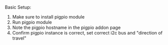 Basic Setup:
1. Make sure to install pigpio module
2. Run pigpio module
3. Note the pigpio hostname in the pigpio addon page
4. Confirm pigpio instance is correct, set correct i2c bus and "direction of travel"

